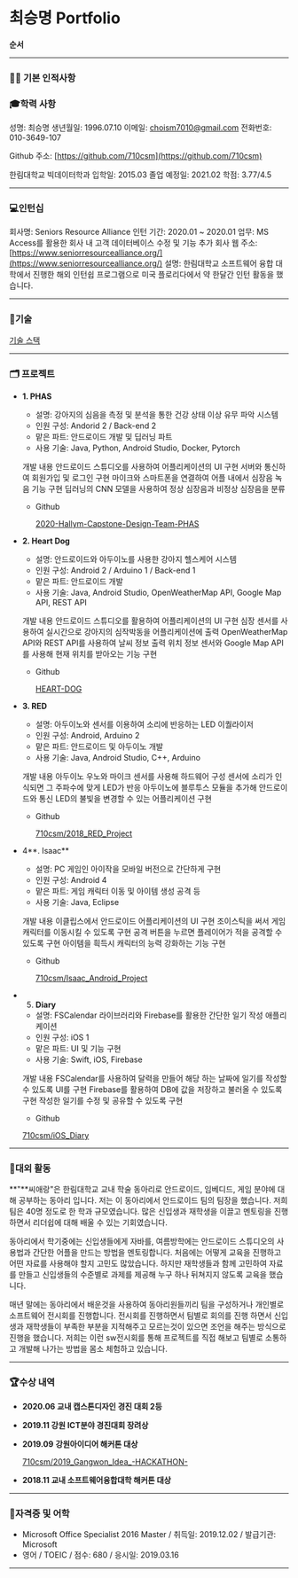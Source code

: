 # 최승명 Portfolio

**순서**

---

### 🧑🏽 **기본 인적사항**

### 🎓학력 사항

성명: 최승명
생년월일: 1996.07.10
이메일: choism7010@gmail.com
전화번호: 010-3649-107

Github 주소: [https://github.com/710csm](https://github.com/710csm)

한림대학교 빅데이터학과
입학일: 2015.03
졸업 예정일: 2021.02
학점: 3.77/4.5

---

### 💻인턴십

회사명: Seniors Resource Alliance
인턴 기간: 2020.01 ~ 2020.01 
업무: MS Access를 활용한 회사 내 고객 데이터베이스 수정 및 기능 추가
회사 웹 주소: [https://www.seniorresourcealliance.org/](https://www.seniorresourcealliance.org/)
설명: 한림대학교 소프트웨어 융합 대학에서 진행한 해외 인턴쉽 프로그램으로 미국 플로리다에서 약 한달간 인턴 활동을 했습니다. 

---

### 📌**기술**

[기술 스택](https://www.notion.so/83d65c323259468285ce374f290ab934)

---

### 🗂 프로젝트

- **1. PHAS**
    - 설명: 강아지의 심음을 측정 및 분석을 통한 건강 상태 이상 유무 파악 시스템
    - 인원 구성: Andorid 2 / Back-end 2
    - 맡은 파트: 안드로이드 개발 및 딥러닝 파트
    - 사용 기술: Java, Python, Android Studio, Docker, Pytorch

    개발 내용
    안드로이드 스튜디오를 사용하여 어플리케이션의 UI 구현
    서버와 통신하여 회원가입 및 로그인 구현
    마이크와 스마트폰을 연결하여 어플 내에서 심장음 녹음 기능 구현
    딥러닝의 CNN 모델을 사용하여 정상 심장음과 비정상 심장음을 분류

    - Github

        [2020-Hallym-Capstone-Design-Team-PHAS](https://github.com/2020-Hallym-Capstone-Design-Team-PHAS)

- **2. Heart Dog**
    - 설명: 안드로이드와 아두이노를 사용한 강아지 헬스케어 시스템
    - 인원 구성: Android 2 / Arduino 1 / Back-end 1
    - 맡은 파트: 안드로이드 개발
    - 사용 기술: Java, Android Studio, OpenWeatherMap API, Google Map API, REST API

    개발 내용
    안드로이드 스튜디오를 활용하여 어플리케이션의 UI 구현
    심장 센서를 사용하여 실시간으로 강아지의 심작박동을 어플리케이션에 출력
    OpenWeatherMap API와 REST API를 사용하여 날씨 정보 출력
    위치 정보 센서와 Google Map API를 사용해 현재 위치를 받아오는 기능 구현

    - Github

        [HEART-DOG](https://github.com/HEART-DOG)

- **3. RED**
    - 설명: 아두이노와 센서를 이용하여 소리에 반응하는 LED 이퀄라이저
    - 인원 구성: Android, Arduino 2
    - 맡은 파트: 안드로이드 및 아두이노 개발
    - 사용 기술: Java, Android Studio, C++, Arduino

    개발 내용
    아두이노 우노와 마이크 센서를 사용해 하드웨어 구성
    센서에 소리가 인식되면 그 주파수에 맞게 LED가 반응
    아두이노에 블루투스 모듈을 추가해 안드로이드와 통신
    LED의 불빛을 변경할 수 있는 어플리케이션 구현

    - Github

        [710csm/2018_RED_Project](https://github.com/710csm/2018_RED_Project)

- 4**. Isaac**
    - 설명: PC 게임인 아이작을 모바일 버전으로 간단하게 구현
    - 인원 구성: Android 4
    - 맡은 파트: 게임 캐릭터 이동 및 아이템 생성 공격 등
    - 사용 기술: Java, Eclipse

    개발 내용
    이클립스에서 안드로이드 어플리케이션의 UI 구현
    조이스틱을 써서 게임 캐릭터를 이동시킬 수 있도록 구현
    공격 버튼을 누르면 플레이어가 적을 공격할 수 있도록 구현
    아이템을 흭득시 캐릭터의 능력 강화하는 기능 구현

    - Github

        [710csm/Isaac_Android_Project](https://github.com/710csm/Isaac_Android_Project)

- 5. **Diary**
    - 설명: FSCalendar 라이브러리와 Firebase를 활용한 간단한 일기 작성 애플리케이션
    - 인원 구성: iOS 1
    - 맡은 파트: UI 및 기능 구현
    - 사용 기술: Swift, iOS, Firebase

    개발 내용
    FSCalendar를 사용하여 달력을 만들어 해당 하는 날짜에 일기를 작성할 수 있도록 UI를 구현
    Firebase를 활용하여 DB에 값을 저장하고 불러올 수 있도록 구현
    작성한 일기를 수정 및 공유할 수 있도록 구현

    - Github

    [710csm/iOS_Diary](https://github.com/710csm/iOS_Diary)

---

### 🤝**대외 활동**

**"**씨애랑"은 한림대학교 교내 학술 동아리로 안드로이드, 임베디드, 게임 분야에 대해 공부하는 동아리 입니다. 저는 이 동아리에서 안드로이드 팀의 팀장을 했습니다. 저희 팀은 40명 정도로 한 학과 규모였습니다. 많은 신입생과 재학생을 이끌고 멘토링을 진행하면서 리더쉽에 대해 배울 수 있는 기회였습니다.

동아리에서 학기중에는 신입생들에게 자바를,  여름방학에는 안드로이드 스튜디오의 사용법과 간단한 어플을 만드는 방법을 멘토링합니다. 처음에는 어떻게 교육을 진행하고 어떤 자료를 사용해야 할지 고민도 많았습니다. 하지만 재학생들과 함께 고민하여 자료를 만들고 신입생들의 수준별로 과제를 제공해 누구 하나 뒤쳐지지 않도록 교육을 했습니다.  

매년 말에는 동아리에서 배운것을 사용하여 동아리원들끼리 팀을 구성하거나 개인별로 소프트웨어 전시회를 진행합니다. 전시회를 진행하면서 팀별로 회의를 진행 하면서 신입생과 재학생들이 부족한  부분을 지적해주고 모르는것이 있으면 조언을 해주는 방식으로 진행을 했습니다. 저희는 이런 sw전시회를 통해 프로젝트를 직접 해보고 팀별로 소통하고 개발해 나가는 방법을 몸소 체험하고 있습니다.

---

### **🏆수상 내역**

- **2020.06  교내 캡스톤디자인 경진 대회 2등**
- **2019.11 강원 ICT분야 경진대회 장려상**
- **2019.09** **강원아이디어 해커톤 대상**

    [710csm/2019_Gangwon_Idea_-HACKATHON-](https://github.com/710csm/2019_Gangwon_Idea_-HACKATHON-)

- **2018.11 교내 소프트웨어융합대학 해커톤 대상**

---

### 📃**자격증 및 어학**

- Microsoft Office Specialist 2016 Master / 취득일: 2019.12.02 / 발급기관: Microsoft
- 영어 / TOEIC / 점수: 680 / 응시일: 2019.03.16

---
